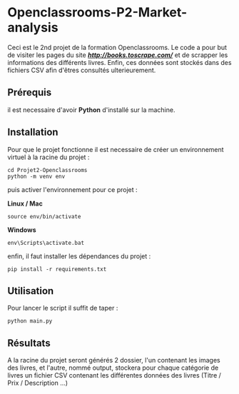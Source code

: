 
# Openclassrooms-P2-Market-analysis

Ceci est le 2nd projet de la formation Openclassrooms. Le code a pour but de visiter les pages du site ***http://books.toscrape.com/*** et de scrapper les informations des différents livres. Enfin, ces données sont stockés dans des fichiers CSV afin d'êtres consultés ulterieurement.

## Prérequis

il est necessaire d'avoir **Python** d'installé sur la machine.

## Installation

Pour que le projet fonctionne il est necessaire de créer un environnement virtuel à la racine du projet :

```
cd Projet2-Openclassrooms
python -m venv env
```

puis activer l'environnement pour ce projet :

**Linux / Mac**
```
source env/bin/activate
```

**Windows**

```
env\Scripts\activate.bat
```

enfin, il faut installer les dépendances du projet :

```
pip install -r requirements.txt
```

## Utilisation

Pour lancer le script il suffit de taper :

```
python main.py
```

## Résultats

A la racine du projet seront générés 2 dossier, l'un contenant les images des livres, et l'autre, nommé output, stockera pour chaque catégorie de livres un fichier CSV contenant les différentes données des livres (Titre / Prix / Description ...)
